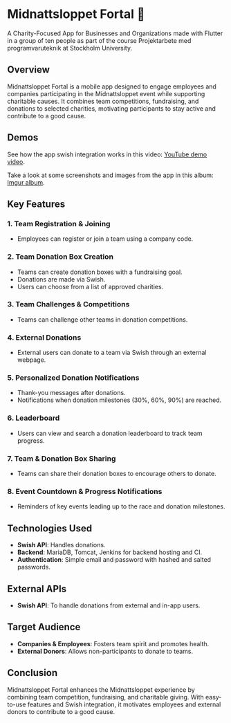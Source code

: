 # Midnattsloppet Fortal 🏃 
A Charity-Focused App for Businesses and Organizations made with Flutter in a group of ten people as part of the course Projektarbete med programvaruteknik at Stockholm University.

## Overview

Midnattsloppet Fortal is a mobile app designed to engage employees and companies participating in the Midnattsloppet event while supporting charitable causes. It combines team competitions, fundraising, and donations to selected charities, motivating participants to stay active and contribute to a good cause.

## Demos
See how the app swish integration works in this video: [YouTube demo video](https://youtube.com/shorts/nnDU-ftcbvU?feature=share).

Take a look at some screenshots and images from the app in this album: [Imgur album](#).

## Key Features

### 1. Team Registration & Joining
- Employees can register or join a team using a company code.

### 2. Team Donation Box Creation
- Teams can create donation boxes with a fundraising goal.
- Donations are made via Swish.
- Users can choose from a list of approved charities.

### 3. Team Challenges & Competitions
- Teams can challenge other teams in donation competitions.

### 4. External Donations
- External users can donate to a team via Swish through an external webpage.

### 5. Personalized Donation Notifications
- Thank-you messages after donations.
- Notifications when donation milestones (30%, 60%, 90%) are reached.

### 6. Leaderboard
- Users can view and search a donation leaderboard to track team progress.

### 7. Team & Donation Box Sharing
- Teams can share their donation boxes to encourage others to donate.

### 8. Event Countdown & Progress Notifications
- Reminders of key events leading up to the race and donation milestones.

## Technologies Used

- **Swish API**: Handles donations.
- **Backend**: MariaDB, Tomcat, Jenkins for backend hosting and CI.
- **Authentication**: Simple email and password with hashed and salted passwords.

## External APIs

- **Swish API**: To handle donations from external and in-app users.

## Target Audience

- **Companies & Employees**: Fosters team spirit and promotes health.
- **External Donors**: Allows non-participants to donate to teams.

## Conclusion

Midnattsloppet Fortal enhances the Midnattsloppet experience by combining team competition, fundraising, and charitable giving. With easy-to-use features and Swish integration, it motivates employees and external donors to contribute to a good cause.

